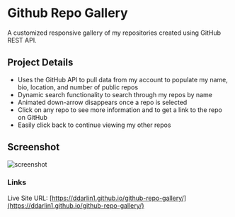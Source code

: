 # Github Repo Gallery
A customized responsive gallery of my repositories created using GitHub REST API.
## Project Details
- Uses the GitHub API to pull data from my account to populate my name, bio, location, and number of public repos
- Dynamic search functionality to search through my repos by name
- Animated down-arrow disappears once a repo is selected
- Click on any repo to see more information and to get a link to the repo on GitHub
- Easily click back to continue viewing my other repos
## Screenshot
<img alt="screenshot" src="https://user-images.githubusercontent.com/87884573/149408092-7689de82-719b-4198-a743-01b215bb6e39.png">


### Links
Live Site URL: [https://ddarlin1.github.io/github-repo-gallery/](https://ddarlin1.github.io/github-repo-gallery/)

